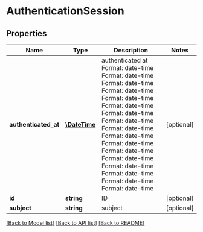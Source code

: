 # AuthenticationSession

## Properties
Name | Type | Description | Notes
------------ | ------------- | ------------- | -------------
**authenticated_at** | [**\DateTime**](\DateTime.md) | authenticated at Format: date-time Format: date-time Format: date-time Format: date-time Format: date-time Format: date-time Format: date-time Format: date-time Format: date-time Format: date-time Format: date-time Format: date-time Format: date-time Format: date-time Format: date-time Format: date-time Format: date-time | [optional] 
**id** | **string** | ID | [optional] 
**subject** | **string** | subject | [optional] 

[[Back to Model list]](../README.md#documentation-for-models) [[Back to API list]](../README.md#documentation-for-api-endpoints) [[Back to README]](../README.md)


